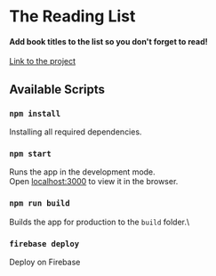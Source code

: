 # The Reading List

#### Add book titles to the list so you don't forget to read!

[Link to the project](https://readinglistsite-f3340.web.app/)

## Available Scripts

### `npm install`

Installing all required dependencies.

### `npm start`

Runs the app in the development mode.\
Open [localhost:3000](http://localhost:3000) to view it in the browser.

### `npm run build`

Builds the app for production to the `build` folder.\

### `firebase deploy`

Deploy on Firebase
